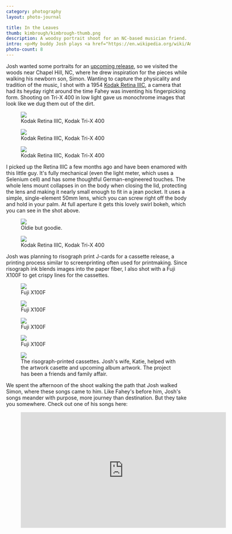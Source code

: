 ```yaml
---
category: photography
layout: photo-journal

title: In the Leaves
thumb: kimbrough/kimbrough-thumb.png
description: A woodsy portrait shoot for an NC-based musician friend.
intro: <p>My buddy Josh plays <a href="https://en.wikipedia.org/wiki/American_primitive_guitar">American Primitive</a> fingerpicking guitar, a style pioneered by <a href="https://www.youtube.com/watch?v=ReW9uUYm-DA">John Fahey</a> in the 1950s. It's seen as a blend of minimalist avant-garde classical with traditional country blues sensibilities. At first listen you'd be forgiven for mistaking it as run-of-the-mill bluegrass instrumental music. But listen closer and you start to notice pattern and nuance, like the fractals of fern leaves. The music is intricate yet earthy, heady yet heartfelt. </p>
photo-count: 8
---
```


<p>Josh wanted some portraits for an <a href="https://www.sleepycatrec.com/josh-kimbrough">upcoming release</a>, so we visited the woods near Chapel Hill, NC, where he drew inspiration for the pieces while walking his newborn son, Simon. Wanting to capture the physicality and tradition of the music, I shot with a 1954 <a href="https://www.thatvintagelens.com/blog/2018/10/19/the-kodak-retina-iiic-review-of-the-finest-german-kodak">Kodak Retina IIIC</a>, a camera that had its heyday right around the time Fahey was inventing his fingerpicking form. Shooting on Tri-X 400 in low light gave us monochrome images that look like we dug them out of the dirt.</p>

<figure>
	<img src="/img/photography/kimbrough/kimbrough-2020-01_79.jpg">
	<figcaption>Kodak Retina IIIC, Kodak Tri-X 400</figcaption>
</figure>

<figure class="content-width">
	<img src="/img/photography/kimbrough/kimbrough-2020-01_80.jpg">
	<figcaption>Kodak Retina IIIC, Kodak Tri-X 400</figcaption>
</figure>

<figure>
	<img src="/img/photography/kimbrough/kimbrough-2020-01_78.jpg">
	<figcaption>Kodak Retina IIIC, Kodak Tri-X 400</figcaption>
</figure>

<p>I picked up the Retina IIIC a few months ago and have been enamored with this little guy. It's fully mechanical (even the light meter, which uses a Selenium cell) and has some thoughtful German-engineered touches. The whole lens mount collapses in on the body when closing the lid, protecting the lens and making it nearly small enough to fit in a jean pocket. It uses a simple, single-element 50mm lens, which you can screw right off the body and hold in your palm. At full aperture it gets this lovely swirl bokeh, which you can see in the shot above.</p>

<figure class="content-width">
	<img src="/img/photography/kimbrough/kimbrough-retina.jpg">
	<figcaption>Oldie but goodie.</figcaption>
</figure>

<figure>
	<img src="/img/photography/kimbrough/kimbrough-2020-01_69.jpg">
	<figcaption>Kodak Retina IIIC, Kodak Tri-X 400</figcaption>
</figure>

<p>Josh was planning to risograph print J-cards for a cassette release, a printing process similar to screenprinting often used for printmaking. Since risograph ink blends images into the paper fiber, I also shot with a Fuji X100F to get crispy lines for the cassettes. </p>

<figure class="almost-body-width">
	<img src="/img/photography/kimbrough/kimbrough-2020-01_34.jpg">
	<figcaption>Fuji X100F</figcaption>
</figure>

<figure class="almost-body-width">
	<img src="/img/photography/kimbrough/kimbrough-2020-01_44.jpg">
	<figcaption>Fuji X100F</figcaption>
</figure>

<div class="two-up-container">
	<figure>
		<img src="/img/photography/kimbrough/kimbrough-2020-01_14.jpg">
		<figcaption>Fuji X100F</figcaption>
	</figure>
	<figure>
		<img src="/img/photography/kimbrough/kimbrough-2020-01_12.jpg">
		<figcaption>Fuji X100F</figcaption>
	</figure>
</div>

<figure class="content-width no-mt">
	<img src="/img/photography/kimbrough/kimbrough-tapes.jpg">
	<figcaption>The risograph-printed cassettes. Josh's wife, Katie, helped with the artwork casette and upcoming album artwork. The  project has been a friends and family affair.</figcaption>
</figure>


<p>We spent the afternoon of the shoot walking the path that Josh walked Simon, where these songs came to him. Like Fahey's before him, Josh's songs meander with purpose, more journey than destination. But they take you somewhere. Check out one of his songs here:</p>

<figure class="content-width">
	<iframe width="560" height="315" src="https://www.youtube.com/embed/Bu15i9d6Zsk" frameborder="0" allow="accelerometer; autoplay; encrypted-media; gyroscope; picture-in-picture" allowfullscreen></iframe>
</figure>














